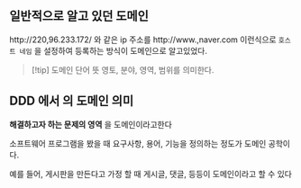 ## 일반적으로 알고 있던 도메인

http://220,96.233.172/ 와 같은 ip 주소를 http://www.,naver.com 이런식으로 `호스트 네임` 을 설정하여 등록하는 방식이 도메인으로 알고있었다.

>[!tip] 도메인 단어 뜻
> 영토, 분야, 영역, 범위를 의미한다.

## DDD 에서 의 도메인 의미
**해결하고자 하는 문제의 영역** 을 도메인이라고한다

소프트웨어 프로그램을 봤을 때 요구사항, 용어, 기능을 정의하는 정도가 도메인 공학이다.

예를 들어, 게시판을 만든다고 가정 할 때 게시글, 댓글, 등등이 도메인이라고 할 수 있다

